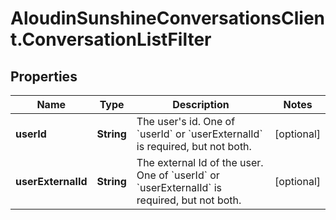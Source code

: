 # AloudinSunshineConversationsClient.ConversationListFilter

## Properties

Name | Type | Description | Notes
------------ | ------------- | ------------- | -------------
**userId** | **String** | The user&#39;s id. One of &#x60;userId&#x60; or &#x60;userExternalId&#x60; is required, but not both. | [optional] 
**userExternalId** | **String** | The external Id of the user. One of &#x60;userId&#x60; or &#x60;userExternalId&#x60; is required, but not both. | [optional] 


